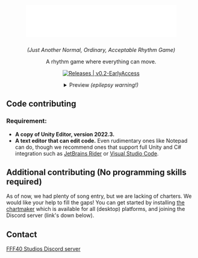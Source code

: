 <div align="center">
    
<h1>
    <img width="400" src="Previews/Main Logo.png" alt="JANOARG"><br/>
</h1>
        
*(Just Another Normal, Ordinary, Acceptable Rhythm Game)*
    
A rhythm game where everything can move.

[![Releases | v0.2-EarlyAccess](https://img.shields.io/badge/Releases-v0.2--EarlyAccess-blue)](https://github.com/FFF40/JANOARG/releases)

<details><summary>Preview <i>(epilepsy warning!)</i></summary>

![Looks, name, and chart not final!](Previews/preview.gif)
    
</details>

</div>

## Code contributing

### Requirement:
* **A copy of Unity Editor, version 2022.3.**
* **A text editor that can edit code.** Even rudimentary ones like Notepad can do, though we recommend ones that support full Unity and C# integration such as [JetBrains Rider](https://www.jetbrains.com/rider/) or [Visual Studio Code](https://code.visualstudio.com/).

## Additional contributing (No programming skills required)
As of now, we had plenty of song entry, but we are lacking of charters. We would like your help to fill the gaps! You can get started by installing [the chartmaker](https://github.com/FFF40/JANOARG-Chartmaker/releases) which is available for all (desktop) platforms, and joining the Discord server (link's down below).

## Contact
[FFF40 Studios Discord server](https://discord.gg/vXJTPFQBHm)

